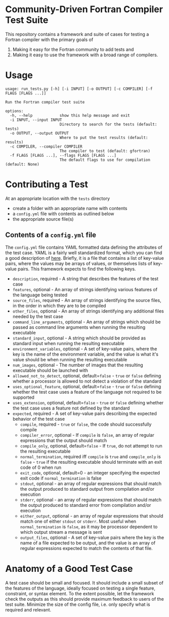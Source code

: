 Community-Driven Fortran Compiler Test Suite
============================================

This repository contains a framework and suite of cases for testing a Fortran compiler with the primary goals of

1. Making it easy for the Fortran community to add tests and
2. Making it easy to use the framework with a broad range of compilers.

# Usage

```text
usage: run_tests.py [-h] [-i INPUT] [-o OUTPUT] [-c COMPILER] [-f FLAGS [FLAGS ...]]

Run the Fortran compiler test suite

options:
  -h, --help            show this help message and exit
  -i INPUT, --input INPUT
                        Directory to search for the tests (default: tests)
  -o OUTPUT, --output OUTPUT
                        Where to put the test results (default: results)
  -c COMPILER, --compiler COMPILER
                        The compiler to test (default: gfortran)
  -f FLAGS [FLAGS ...], --flags FLAGS [FLAGS ...]
                        The default flags to use for compilation (default: None)
```

# Contributing a Test

At an appropriate location with the `tests` directory

* create a folder with an appropriate name with contents
* a `config.yml` file with contents as outlined below
* the appropriate source file(s)

## Contents of a `config.yml` file

The `config.yml` file contains YAML formatted data defining the attributes of the test case.
YAML is a fairly well standardized format, which you can find a good description of [here](https://yaml.org/spec/1.2.2/).
Briefly, it is a file that contains a list of key-value pairs, where the values may be arrays of values, or themselves lists of key-value pairs.
This framework expects to find the following keys.

* `description`, required - A string that describes the features of the test case
* `features`, optional - An array of strings identifying various features of the language being tested
* `source_files`, required - An array of strings identifying the source files, in the order in which they are to be compiled
* `other_files`, optional - An array of strings identifying any additional files needed by the test case
* `command_line_arguments`, optional - An array of strings which should be passed as command line arguments when running the resulting executable
* `standard_input`, optional - A string which should be provided as standard input when running the resulting executable
* `environment_variables`, optional - A set of key-value pairs, where the key is the name of the environment variable, and the value is what it's value should be when running the resulting executable
* `num_images`, optional - The number of images that the resulting executable should be launched with
* `allowed_not_to_detect`, optional, default=`false` - `true` or `false` defining whether a processor is allowed to not detect a violation of the standard
* `uses_optional_feature`, optional, default=`false` - `true` or `false` defining whether the test case uses a feature of the language not required to be supported
* `uses_extension`, optional, default=`false` - `true` or `false` defining whether the test case uses a feature not defined by the standard
* `expected`, required - A set of key-value pairs describing the expected behavior of the test case
  * `compile`, required - `true` or `false`, the code should successfully compile
  * `compiler_error`, optional - If `compile` is `false`, an array of regular expressions that the output should match
  * `compile_only`, optional, default=`false` - If `true`, do not attempt to run the resulting executable
  * `normal_termination`, required iff `compile` is `true` and `compile_only` is `false` - `true` if the resulting executable should terminate with an exit code of 0 when run
  * `exit_code`, optional, default=0 - an integer specifying the expected exit code if `normal_termination` is false
  * `stdout`, optional - an array of regular expressions that should match the output produced to standard output from compilation and/or execution
  * `stderr`, optional - an array of regular expressions that should match the output produced to standard error from compilation and/or execution
  * `either_output`, optional - an array of regular expressions that should match one of either `stdout` or `stderr`. Most useful when `normal_termination` is `false`, as it may be processor dependent to which output stream a message is sent
  * `output_files`, optional - A set of key-value pairs where the key is the name of a file expected to be output, and the value is an array of regular expressions expected to match the contents of that file.

<!--
TODO: Should there be a way for a test case to specify that it needs particular compiler
      flags for a given compiler?
-->

# Anatomy of a Good Test Case

A test case should be small and focused.
It should include a small subset of the features of the language,
ideally focused on testing a single feature, constraint, or syntax element.
To the extent possible, let the framework check the outputs as this should provide maximum feedback to users of the test suite.
Minimize the size of the config file, i.e. only specify what is required and relevant.

